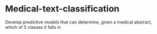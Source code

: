 # Medical-text-classification
Develop predictive models that can determine, given a medical abstract, which of 5 classes it falls in
